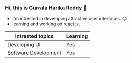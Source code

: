 ### **Hi, this is Gurrala Harika Reddy** 👋


  - I'm intrested in developing attractive user interfaces. :blush:
  - learning and working on react js.

  | Intrested topics  | Learning  |
  | ------------- | ------------- |
  | Developing UI  | Yes  |
  | Software Development  | Yes  |

